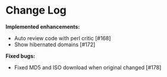 # Change Log


**Implemented enhancements:**

- Auto review code with perl critic [\#168]
- Show hibernated domains [\#172]

**Fixed bugs:**

- Fixed MD5 and ISO download when original changed [\#178]
